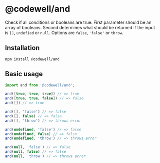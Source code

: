 # @codewell/and
Check if all conditions or booleans are true.
First parameter should be an array of booleans. Second determines what should be returned if the input is `[]`, `undefied` or `null`. Options are `false`, `'false'` or `throw`.

## Installation
```
npm install @codewell/and
```

## Basic usage
```JavaScript
import and from '@codewell/and';

and([true, true, true]) // => true
and([true, true, false]) // => false
and([]) // => true

and([], 'false') // => false
and([], false) // => false
and([], 'throw') // => throws error

and(undefined, 'false') // => false
and(undefined, false) // => false
and(undefined, 'throw') // => throws error

and(null, 'false') // => false
and(null, false) // => false
and(null, 'throw') // => throws error
```

